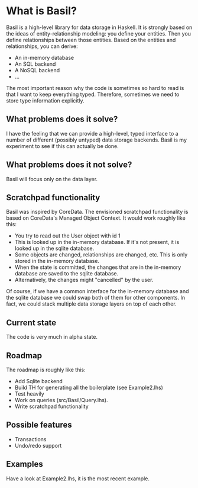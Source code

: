 # What is Basil?

Basil is a high-level library for data storage in Haskell. It is strongly based on the ideas of entity-relationship modeling: you define your entities. Then you define relationships between those entities. Based on the entities and relationships, you can derive:

* An in-memory database
* An SQL backend
* A NoSQL backend
* ...

The most important reason why the code is sometimes so hard to read is that I want to keep everything typed. Therefore, sometimes we need to store type information explicitly.

## What problems does it solve?

I have the feeling that we can provide a high-level, typed interface to a number of different (possibly untyped) data storage backends. Basil is my experiment to see if this can actually be done.

## What problems does it not solve?

Basil will focus only on the data layer.

## Scratchpad functionality

Basil was inspired by CoreData. The envisioned scratchpad functionality is based on CoreData's Managed Object Context. It would work roughly like this:

* You try to read out the User object with id 1
* This is looked up in the in-memory database. If it's not present, it is looked up in the sqlite database.
* Some objects are changed, relationships are changed, etc. This is only stored in the in-memory database.
* When the state is committed, the changes that are in the in-memory database are saved to the sqlite database.
* Alternatively, the changes might "cancelled" by the user.

Of course, if we have a common interface for the in-memory database and the sqlite database we could swap both of them for other components. In fact, we could stack multiple data storage layers on top of each other.

## Current state

The code is very much in alpha state.

## Roadmap

The roadmap is roughly like this:

* Add Sqlite backend
* Build TH for generating all the boilerplate (see Example2.lhs)
* Test heavily
* Work on queries (src/Basil/Query.lhs).
* Write scratchpad functionality

## Possible features

* Transactions 
* Undo/redo support

## Examples

Have a look at Example2.lhs, it is the most recent example.
